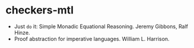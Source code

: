 # checkers-mtl

- Just `do` it: Simple Monadic Equational Reasoning. Jeremy Gibbons, Ralf Hinze.
- Proof abstraction for imperative languages. William L. Harrison.
